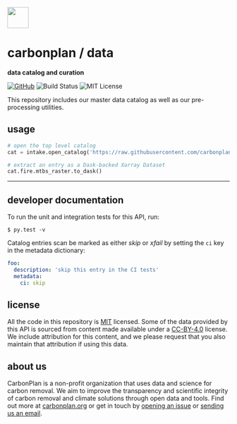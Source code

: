 <img
  src='https://carbonplan-assets.s3.amazonaws.com/monogram/dark-small.png'
  height='48'
/>

# carbonplan / data

**data catalog and curation**

[![GitHub][github-badge]][github]
![Build Status][]
![MIT License][]

[github]: https://github.com/carbonplan/data
[github-badge]: https://flat.badgen.net/badge/-/github?icon=github&label
[build status]: https://flat.badgen.net/github/checks/carbonplan/data
[mit license]: https://flat.badgen.net/badge/license/MIT/blue

This repository includes our master data catalog as well as our pre-processing utilities.

## usage

```python
# open the top level catalog
cat = intake.open_catalog('https://raw.githubusercontent.com/carbonplan/data/master/intake-catalogs/master.yaml')

# extract an entry as a Dask-backed Xarray Dataset
cat.fire.mtbs_raster.to_dask()
```

---

## developer documentation

To run the unit and integration tests for this API, run:

```shell
$ py.test -v
```

Catalog entries scan be marked as either _skip_ or _xfail_ by setting the `ci` key in the metadata dictionary:

```yaml
foo:
  description: 'skip this entry in the CI tests'
  metadata:
    ci: skip
```

## license

All the code in this repository is [MIT](https://choosealicense.com/licenses/mit/) licensed. Some of the data provided by this API is sourced from content made available under a [CC-BY-4.0](https://choosealicense.com/licenses/cc-by-4.0/) license. We include attribution for this content, and we please request that you also maintain that attribution if using this data.

## about us

CarbonPlan is a non-profit organization that uses data and science for carbon removal. We aim to improve the transparency and scientific integrity of carbon removal and climate solutions through open data and tools. Find out more at [carbonplan.org](https://carbonplan.org/) or get in touch by [opening an issue](https://github.com/carbonplan/data/issues/new) or [sending us an email](mailto:hello@carbonplan.org).
